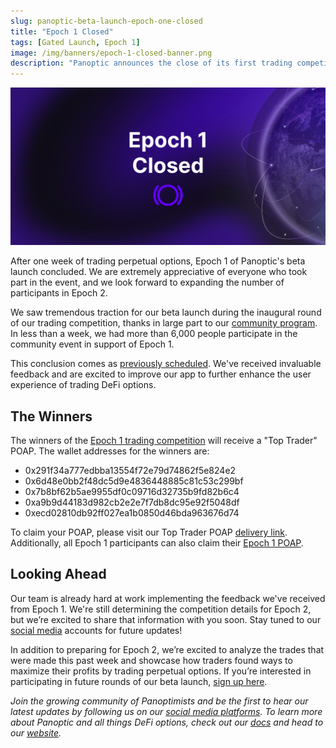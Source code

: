 ```yaml
---
slug: panoptic-beta-launch-epoch-one-closed
title: "Epoch 1 Closed"
tags: [Gated Launch, Epoch 1]
image: /img/banners/epoch-1-closed-banner.png
description: "Panoptic announces the close of its first trading competition during its beta DeFi options platform launch."
---
```


![](./epoch-1-closed-banner.png)

After one week of trading perpetual options, Epoch 1 of Panoptic's beta launch concluded. We are extremely appreciative of everyone who took part in the event, and we look forward to expanding the number of participants in Epoch 2.

  

We saw tremendous traction for our beta launch during the inaugural round of our trading competition, thanks in large part to our [community program](https://panoptic.xyz/blog/panoptic-community-program). In less than a week, we had more than 6,000 people participate in the community event in support of Epoch 1.

  

This conclusion comes as [previously scheduled](https://panoptic.xyz/blog/panoptic-beta-launch-epoch-one). We've received invaluable feedback and are excited to improve our app to further enhance the user experience of trading DeFi options.

  

## The Winners

  

The winners of the [Epoch 1 trading competition](https://panoptic.xyz/blog/panoptic-beta-launch-epoch-one) will receive a "Top Trader" POAP. The wallet addresses for the winners are:  
  

-   0x291f34a777edbba13554f72e79d74862f5e824e2
-   0x6d48e0bb2f48dc5d9e4836448885c81c53c299bf
-   0x7b8bf62b5ae9955df0c09716d32735b9fd82b6c4
-   0xa9b9d44183d982cb2e2e7f7db8dc95e92f5048df
-   0xecd02810db92ff027ea1b0850d46bda963676d74
    

To claim your POAP, please visit our Top Trader POAP [delivery link](https://www.poap.delivery/panoptic-epoch-1-top-trader). Additionally, all Epoch 1 participants can also claim their [Epoch 1 POAP](https://www.poap.delivery/panoptic-epoch-1).

  

## Looking Ahead

  

Our team is already hard at work implementing the feedback we've received from Epoch 1. We're still determining the competition details for Epoch 2, but we’re excited to share that information with you soon. Stay tuned to our [social media](https://linktr.ee/panopticxyz) accounts for future updates!

  

In addition to preparing for Epoch 2, we’re excited to analyze the trades that were made this past week and showcase how traders found ways to maximize their profits by trading perpetual options. If you’re interested in participating in future rounds of our beta launch, [sign up here](https://signup.panoptic.xyz/).

  

_Join the growing community of Panoptimists and be the first to hear our latest updates by following us on our [social media platforms](https://links.panoptic.xyz/all). To learn more about Panoptic and all things DeFi options, check out our [docs](https://panoptic.xyz/docs/intro) and head to our [website](https://panoptic.xyz/)._